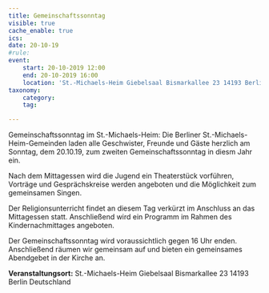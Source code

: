 ```yaml
---
title: Gemeinschaftssonntag
visible: true
cache_enable: true
ics: 
date: 20-10-19
#rule: 
event:
	start: 20-10-2019 12:00
	end: 20-10-2019 16:00
	location: 'St.-Michaels-Heim Giebelsaal Bismarkallee 23 14193 Berlin Deutschland'
taxonomy:
	category: 
	tag: 

---
```

Gemeinschaftssonntag im St.-Michaels-Heim:
Die Berliner St.-Michaels-Heim-Gemeinden laden alle Geschwister, Freunde und Gäste herzlich am Sonntag, dem 20.10.19, zum zweiten Gemeinschaftssonntag in diesm Jahr ein.

Nach dem Mittagessen wird die Jugend ein Theaterstück vorführen, Vorträge und Gesprächskreise werden angeboten und die Möglichkeit zum gemeinsamen Singen.

Der Religionsunterricht findet an diesem Tag verkürzt im Anschluss an das Mittagessen statt. Anschließend wird ein Programm im Rahmen des Kindernachmittages angeboten.

Der Gemeinschaftssonntag wird voraussichtlich gegen 16 Uhr enden. Anschließend räumen wir gemeinsam auf und bieten ein gemeinsames Abendgebet in der Kirche an.


**Veranstaltungsort:** St.-Michaels-Heim
Giebelsaal
Bismarkallee 23
14193 Berlin
Deutschland

